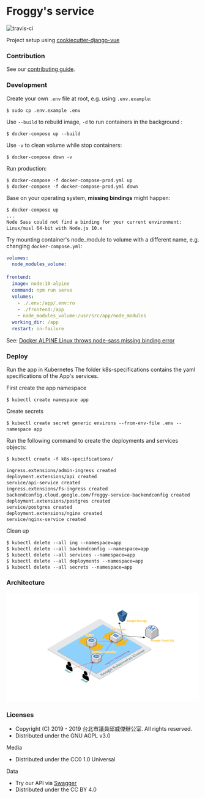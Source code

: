 # Froggy's service
![travis-ci](https://travis-ci.org/FroggyTaipei/froggy-service.svg?branch=master)

Project setup using [cookiecutter-django-vue](https://github.com/vchaptsev/cookiecutter-django-vue)

### Contribution

See our [contributing guide](CONTRIBUTING.md).

### Development

Create your own `.env` file at root, e.g. using `.env.example`:
```
$ sudo cp .env.example .env
```

Use `--build` to rebuild image, `-d` to run containers in the background :
```
$ docker-compose up --build
```

Use `-v` to clean volume while stop containers:
```
$ docker-compose down -v
```

Run production:
```
$ docker-compose -f docker-compose-prod.yml up
$ docker-compose -f docker-compose-prod.yml down
```

Base on your operating system, **missing bindings** might happen:
```
$ docker-compose up
...
Node Sass could not find a binding for your current environment: Linux/musl 64-bit with Node.js 10.x
```
Try mounting container's node_module to volume with a different name, 
e.g. changing `docker-compose.yml`:
```yaml
volumes:
  node_modules_volume:

frontend:
  image: node:10-alpine
  command: npm run serve
  volumes:
    - ./.env:/app/.env:ro
    - ./frontend:/app
    - node_modules_volume:/usr/src/app/node_modules
  working_dir: /app
  restart: on-failure
```
See: [Docker ALPINE Linux throws node-sass missing binding error](https://github.com/sass/node-sass/issues/2165) 

### Deploy

Run the app in Kubernetes
The folder k8s-specifications contains the yaml specifications of the App's services.

First create the app namespace
```
$ kubectl create namespace app
```

Create secrets
```
$ kubectl create secret generic environs --from-env-file .env --namespace app
```

Run the following command to create the deployments and services objects:
```
$ kubectl create -f k8s-specifications/
```
```
ingress.extensions/admin-ingress created
deployment.extensions/api created
service/api-service created
ingress.extensions/fs-ingress created
backendconfig.cloud.google.com/froggy-service-backendconfig created
deployment.extensions/postgres created
service/postgres created
deployment.extensions/nginx created
service/nginx-service created
```

Clean up
```
$ kubectl delete --all ing --namespace=app
$ kubectl delete --all backendconfig --namespace=app
$ kubectl delete --all services --namespace=app
$ kubectl delete --all deployments --namespace=app
$ kubectl delete --all secrets --namespace=app
```

### Architecture

![Architecture diagram](architecture.png)


### Licenses
* Copyright (C) 2019 - 2019 台北市議員邱威傑辦公室. All rights reserved.
* Distributed under the GNU AGPL v3.0

Media
* Distributed under the CC0 1.0 Universal

Data
* Try our API via [Swagger](https://service.froggychiu.com/api/swagger/)
* Distributed under the CC BY 4.0
